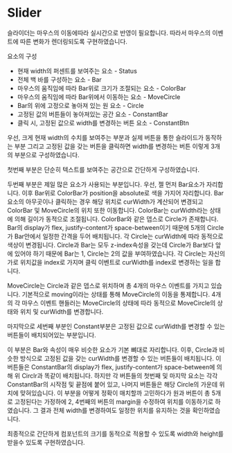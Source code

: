 # Slider

슬라이더는 마우스의 이동에따라 실시간으로 반영이 필요합니다. 따라서 마우스의 이벤트에 따른 변화가 렌더링되도록 구현하였습니다.

요소의 구성
- 현재 width의 퍼센트를 보여주는 요소 - Status
- 전체 백 바를 구성하는 요소 - Bar
- 마우스의 움직임에 따라 Bar위로 크기가 조절되는 요소 - ColorBar
- 마우스의 움직임에 따라 Bar위에서 이동하는 요소 - MoveCircle
- Bar의 위에 고정으로 놓아져 있는 원 요소 - Circle
- 고정된 값의 버튼들이 놓아져있는 공간 요소 - ConstantBar
- 클릭 시, 고정된 값으로 width를 변경하는 버튼 요소 - ConstantBtn

우선, 크게 현재 width의 수치를 보여주는 부분과 실제 버튼을 통한 슬라이드가 동작하는 부분 그리고 고정된 값을 갖는 버튼을 클릭하면 width를 변경하는 버튼 이렇게 3개의 부분으로 구성하였습니다.

첫번째 부분은 단순히 텍스트를 보여주는 공간으로 간단하게 구성하였습니다.

두번째 부분은 제일 많은 요소가 사용되는 부분입니다. 우선, 젤 먼저 Bar요소가 자리합니다. 이후 Bar위로 ColorBar가 position을 absolute로 색을 가지어 자리합니다.
Bar요소의 아무곳이나 클릭하는 경우 해당 위치로 curWidth가 계산되어 변경되고 ColorBar 및 MoveCircle의 위치 또한 이동합니다.
ColorBar는 curWidth라는 상태에 의해 길이가 동적으로 조절됩니다. ColorBar와 같은 뎁스로 Circle가 존재합니다. Bar의 display가 flex, justify-content가 space-between이기 때문에 5개의 Circle가 Bar안에서 일정한 간격을 두어 배치됩니다.
각 Circle는 curWidth에 따라 동적으로 색상이 변경됩니다.
Circle과 Bar는 모두 z-index속성을 갖는데 Circle가 Bar보다 앞에 있어야 하기 때문에 Bar는 1, Circle는 2의 값을 부여하였습니다.
각 Circle는 자신의 가로 위치값을 index로 가지며 클릭 이벤트로 curWidth를 index로 변경하는 일을 합니다.

MoveCircle는 Circle과 같은 뎁스로 위치하며 총 4개의 마우스 이벤트를 가지고 있습니다. 
기본적으로 moving이라는 상태를 통해 MoveCircle의 이동을 통제합니다.
4개의 각 마우스 이벤트 핸들러는 MoveCircle의 상태에 따라 동적으로 MoveCircle의 상태와 위치 및 curWidth를 변경합니다.

마지막으로 세번째 부분인 Constant부분은 고정된 값으로 curWidth를 변경할 수 있는 버튼들이 배치되어있는 부분입니다.

이 부분은 Bar와 속성이 매우 비슷한 요소가 기본 뼈대로 자리합니다.
이후, Circle과 비슷한 방식으로 고정된 값을 갖는 curWidth를 변경할 수 있는 버튼들이 배치됩니다.
이 버튼들은 ConstantBar의 display가 flex, justify-content가 space-between에 의해 위 Circlr과 똑같이 배치됩니다.
하지만 각 버튼들의 첫번째 및 마지막 요소는 각각 ConstantBar의 시작점 및 끝점에 붙어 있고, 나머지 버튼들은 해당 Circle의 가운데 위치에 맞혀있습니다.
이 부분을 어떻게 정확이 매치할까 고민하다가 원과 버튼이 총 5개로 고정된다는 가정하에 2, 4번째의 버튼의 margin을 수정하여 위치를 이동하기로 하였습니다.
그 결과 전체 width를 변경하여도 일정한 위치를 유지하는 것을 확인하였습니다.

최종적으로 간단하게 컴포넌트의 크기를 동적으로 적용할 수 있도록 width와 height를 받을수 있도록 구현하였습니다.